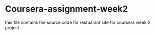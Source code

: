 # Coursera-assignment-week2
this file contains the source code for restuarant site for coursera week 2 project 
